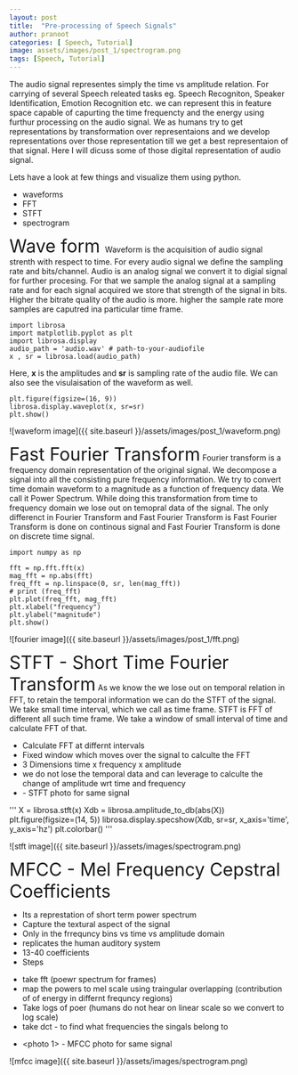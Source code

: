 ```yaml
---
layout: post
title:  "Pre-processing of Speech Signals"
author: pranoot
categories: [ Speech, Tutorial]
image: assets/images/post_1/spectrogram.png
tags: [Speech, Tutorial]
---
```


The audio signal representes simply the time vs amplitude relation. For carrying of several Speech releated tasks eg. Speech Recogniton, Speaker Identification, Emotion Recognition etc. we can represent this in feature space capable of capurting the time frequencty and the energy using furthur processing on the audio signal. We as humans try to get representations by transformation over representaions and we develop representations over those representation till we get a best representaion of that signal. Here I will dicuss some of those digital representation of audio signal.

Lets have a look at few things and visualize them using python.
* waveforms
* FFT
* STFT
* spectrogram

<!-- Several represeantaions
- Engineers : MFCC, Triphones, HMM, Network
- Phonetics : Formants, IPA, Gestures, Spectrograms
- Linguistics : Phonemes, Allophones, Morphemes -->


<font size='6'>Wave form </font>
Waveform is the acquisition of audio signal strenth with respect to time. For every audio signal we define the sampling rate and bits/channel. Audio is an analog signal we convert it to digial signal for further procesing. For that we sample the analog signal at a sampling rate and for each signal acquired we store that strength of the signal in bits. Higher the bitrate quality of the audio is more. higher the sample rate more samples are caputred ina particular time frame.

```
import librosa
import matplotlib.pyplot as plt
import librosa.display
audio_path = 'audio.wav' # path-to-your-audiofile
x , sr = librosa.load(audio_path)
```
Here, <b>x</b> is the amplitudes and <b>sr</b> is sampling rate of the audio file. We can also see the visulaisation of the waveform as well.

```
plt.figure(figsize=(16, 9))
librosa.display.waveplot(x, sr=sr)
plt.show()
```
![waveform image]({{ site.baseurl }}/assets/images/post_1/waveform.png)


<font size='6'> Fast Fourier Transform</font>
Fourier transform is a frequency domain representation of the original signal. We decompose a signal into all the consisting pure frequency information. We try to convert time domain waveform to a magnitude as a function of frequency data. We call it Power Spectrum. While doing this transformation from time to frequency domain we lose out on temopral data of the signal. The only differenct in Fourier Transform and Fast Fourier Transform is Fast Fourier Transform is done on continous signal and Fast Fourier Transform is done on discrete time signal.

```
import numpy as np

fft = np.fft.fft(x)
mag_fft = np.abs(fft)
freq_fft = np.linspace(0, sr, len(mag_fft))
# print (freq_fft)
plt.plot(freq_fft, mag_fft)
plt.xlabel("frequency")
plt.ylabel("magnitude")
plt.show()
```

![fourier image]({{ site.baseurl }}/assets/images/post_1/fft.png)


<font size='6'>STFT - Short Time Fourier Transform</font>
As we know the we lose out on temporal relation in FFT, to retain the temporal information we can do the STFT of the signal. We take small time interval, which we call as time frame. STFT is FFT of different all such time frame. We take a window of small interval of time and calculate FFT of that.    
- Calculate FFT at differnt intervals
- Fixed window which moves over the signal to calculte the FFT
- 3 Dimensions time x frequency x amplitude
- we do not lose the temporal data and can leverage to calculte the change of amplitude wrt time and frequency
- <photo1 > - STFT photo for same signal

'''
X = librosa.stft(x)
Xdb = librosa.amplitude_to_db(abs(X))
plt.figure(figsize=(14, 5))
librosa.display.specshow(Xdb, sr=sr, x_axis='time', y_axis='hz')
plt.colorbar()
'''

![stft image]({{ site.baseurl }}/assets/images/spectrogram.png)


<font size='6'>MFCC - Mel Frequency Cepstral Coefficients</font>
- Its a represtation of short term power spectrum
- Capture the textural aspect of the signal
- Only in the frrequncy bins vs time vs amplitude domain
- replicates the human auditory system
- 13-40 coefficients
- Steps
 * take fft (poewr spectrum for frames)
 * map the powers to mel scale using traingular overlapping (contribution of of energy in differnt frequncy regions)
 * Take logs of poer (humans do not hear on linear scale so we convert to log scale)
 * take dct - to find what frequencies the singals belong to
 
- <photo 1> - MFCC photo for same signal

![mfcc image]({{ site.baseurl }}/assets/images/spectrogram.png)
